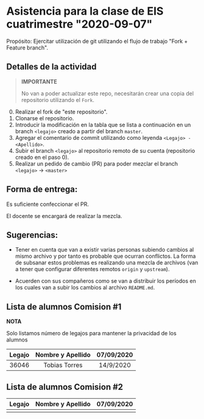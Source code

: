 ﻿# Asistencia para la clase de EIS cuatrimestre "2020-09-07"

Propósito: Ejercitar utilización de git utilizando el flujo de trabajo "Fork + Feature branch".

## Detalles de la actividad

> **IMPORTANTE**
> 
> No van a poder actualizar este repo, necesitarán crear una copia del repositorio utilizando el `Fork`.

0. Realizar el fork de "este repositorio".
1. Clonarse el repositorio.
2. Introducir la modificación en la tabla que se lista a continuación en un branch `<legajo>` creado a partir del branch `master`.
3. Agregar el comentario de commit utilizando como leyenda `<Legajo> - <Apellido>`.
4. Subir el branch `<legajo>` al repositorio remoto de su cuenta (repositorio creado en el paso 0).
5. Realizar un pedido de cambio (PR) para poder mezclar el branch `<legajo>` -> `<master>`

## Forma de entrega:

Es suficiente confeccionar el PR.

El docente se encargará de realizar la mezcla.

## Sugerencias:

- Tener en cuenta que van a existir varias personas subiendo cambios al mismo archivo y por tanto es probable que ocurran conflictos. La forma de subsanar estos problemas es realizando una mezcla de archivos (van a tener que configurar diferentes remotos `origin` y `upstream`).

- Acuerden con sus compañeros como se van a distribuir los períodos en los cuales van a subir los cambios al archivo `README.md`.


## Lista de alumnos Comision #1

**NOTA**

Solo listamos número de legajos para mantener la privacidad de los alumnos


| Legajo | Nombre y Apellido                     | 07/09/2020 |
| :----: | :-----------------------------------: | :--------: |
| 36046  |  Tobias Torres                        | 14/9/2020  |

## Lista de alumnos Comision #2

| Legajo | Nombre y Apellido                     | 07/09/2020 |
| :----: | :-----------------------------------: | :--------: |
|        |                                       |            |

